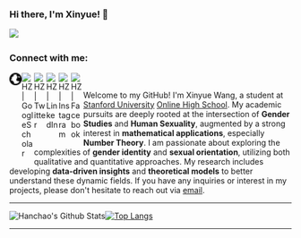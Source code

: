 ### Hi there, I'm Xinyue! 👋

[![](https://img.shields.io/badge/Homepage-blue?&style=flat-square&logo=internet-explorer&logoColor=white)](https://xinyue.me)

### Connect with me:

[<img align="left" alt="HZ" width="22px" src="https://raw.githubusercontent.com/iconic/open-iconic/master/svg/globe.svg" />][website]
[<img align="left" alt="HZ | GoogleScholar" width="22px" src="https://cdn.jsdelivr.net/npm/simple-icons@v3/icons/googlescholar.svg" />][GoogleScholar]
[<img align="left" alt="HZ | Twitter" width="22px" src="https://cdn.jsdelivr.net/npm/simple-icons@v3/icons/twitter.svg" />][twitter]
[<img align="left" alt="HZ | LinkedIn" width="22px" src="https://cdn.jsdelivr.net/npm/simple-icons@v3/icons/linkedin.svg" />][linkedin]
[<img align="left" alt="HZ | Instagram" width="22px" src="https://cdn.jsdelivr.net/npm/simple-icons@v3/icons/instagram.svg" />][instagram]
[<img align="left" alt="HZ | Facebook" width="22px" src="https://cdn.jsdelivr.net/npm/simple-icons@v3/icons/facebook.svg" />][facebook]


<br />

Welcome to my GitHub! I'm Xinyue Wang, a student at [Stanford University](https://www.stanford.edu) [Online High School](https://ohs.stanford.edu). My academic pursuits are deeply rooted at the intersection of **Gender Studies** and **Human Sexuality**, augmented by a strong interest in **mathematical applications**, especially **Number Theory**. I am passionate about exploring the complexities of **gender identity** and **sexual orientation**, utilizing both qualitative and quantitative approaches. My research includes developing **data-driven insights** and **theoretical models** to better understand these dynamic fields. If you have any inquiries or interest in my projects, please don't hesitate to reach out via [email](mailto:wxinyue@ohs.stanford.edu).

---

<img align="left" alt="Hanchao's Github Stats" src="https://github-readme-stats.vercel.app/api?username=xinyue0221&show_icons=true&hide_border=true" />

[![Top Langs](https://github-readme-stats.vercel.app/api/top-langs/?username=Hanchao-Zhang&hide=html)](https://github.com/anuraghazra/github-readme-stats)


---

<!--
**xinyue0221/xinyue0221** is a ✨ _special_ ✨ repository because its `README.md` (this file) appears on your GitHub profile.

Here are some ideas to get you started:

- 🔭 I’m currently working on ...
- 🌱 I’m currently learning ...
- 👯 I’m looking to collaborate on ...
- 🤔 I’m looking for help with ...
- 💬 Ask me about ...
- 📫 How to reach me: ...
- 😄 Pronouns: ...
- ⚡ Fun fact: ...
-->



[website]: https://xinyue.me
[twitter]: https://x.com/fULxY5rT0SJWP2j/
[youtube]: https://youtube.com/
[instagram]: https://www.instagram.com/uvulnix77
[linkedin]: https://www.linkedin.com/in/xinyue-wang-37168a248/
[webdevplaylist]: https://www.youtube.com/
[jsplaylist]: https://www.youtube.com/
[cssplaylist]: https://www.youtube.com/
[reactplaylist]: https://www.youtube.com/
[GoogleScholar]: https://scholar.google.com/citations?user=6tmn5WoAAAAJ&hl=en
[facebook]: https://www.facebook.com/profile.php?id=100095282404136
